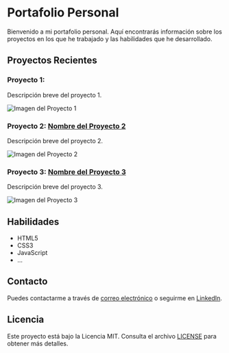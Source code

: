 # Portafolio Personal

Bienvenido a mi portafolio personal. Aquí encontrarás información sobre los proyectos en los que he trabajado y las habilidades que he desarrollado.

## Proyectos Recientes

### Proyecto 1: 
Descripción breve del proyecto 1.

![Imagen del Proyecto 1](enlace_a_la_imagen1)

### Proyecto 2: [Nombre del Proyecto 2](enlace_al_proyecto2)
Descripción breve del proyecto 2.

![Imagen del Proyecto 2](enlace_a_la_imagen2)

### Proyecto 3: [Nombre del Proyecto 3](enlace_al_proyecto3)
Descripción breve del proyecto 3.

![Imagen del Proyecto 3](enlace_a_la_imagen3)

## Habilidades

- HTML5
- CSS3
- JavaScript
- ...

## Contacto

Puedes contactarme a través de [correo electrónico](mailto:tu@email.com) o seguirme en [LinkedIn](enlace_a_tu_perfil_LinkedIn).

## Licencia

Este proyecto está bajo la Licencia MIT. Consulta el archivo [LICENSE](LICENSE) para obtener más detalles.
